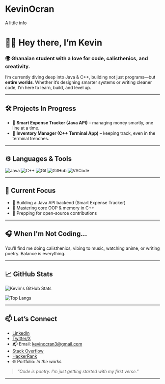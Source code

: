 # KevinOcran
A little info

# 👋🏽 Hey there, I’m Kevin

### 🌍 Ghanaian student with a love for code, calisthenics, and creativity.

I’m currently diving deep into Java & C++, building not just programs—but **entire worlds**. Whether it’s designing smarter systems or writing cleaner code, I’m here to learn, build, and level up.

---

## 🛠️ Projects In Progress
- 🚧 **Smart Expense Tracker (Java API)** – managing money smartly, one line at a time.
- 🧾 **Inventory Manager (C++ Terminal App)** – keeping track, even in the terminal trenches.

---

## ⚙️ Languages & Tools
![Java](https://img.shields.io/badge/-Java-007396?style=flat&logo=java&logoColor=white)
![C++](https://img.shields.io/badge/-C++-00599C?style=flat&logo=c%2B%2B&logoColor=white)
![Git](https://img.shields.io/badge/-Git-F05032?style=flat&logo=git&logoColor=white)
![GitHub](https://img.shields.io/badge/-GitHub-181717?style=flat&logo=github&logoColor=white)
![VSCode](https://img.shields.io/badge/-VSCode-007ACC?style=flat&logo=visual-studio-code&logoColor=white)

---

## 🎯 Current Focus
- 🔭 Building a Java API backend (Smart Expense Tracker)
- 🧠 Mastering core OOP & memory in C++
- 🚀 Prepping for open-source contributions

---

## 🎧 When I'm Not Coding...
You’ll find me doing calisthenics, vibing to music, watching anime, or writing poetry. Balance is everything.

---

## 📈 GitHub Stats

![Kevin's GitHub Stats](https://github-readme-stats.vercel.app/api?username=KevinOcran&show_icons=true&theme=tokyonight&count_private=true)

![Top Langs](https://github-readme-stats.vercel.app/api/top-langs/?username=KevinOcran&layout=compact&theme=tokyonight)

---

## 📫 Let’s Connect
- [LinkedIn](https://www.linkedin.com/in/kevin-ocran)
- [Twitter/X](https://twitter.com/kevinocran_X)
- 📬 Email: kevinocran3@gmail.com
- [Stack Overflow](https://stackexchange.com/users/42521715/kevin-ocran)
- [HackerRank](https://www.hackerrank.com/kevinocran)
- 🌐 Portfolio: *In the works*

> _“Code is poetry. I’m just getting started with my first verse.”_

---
